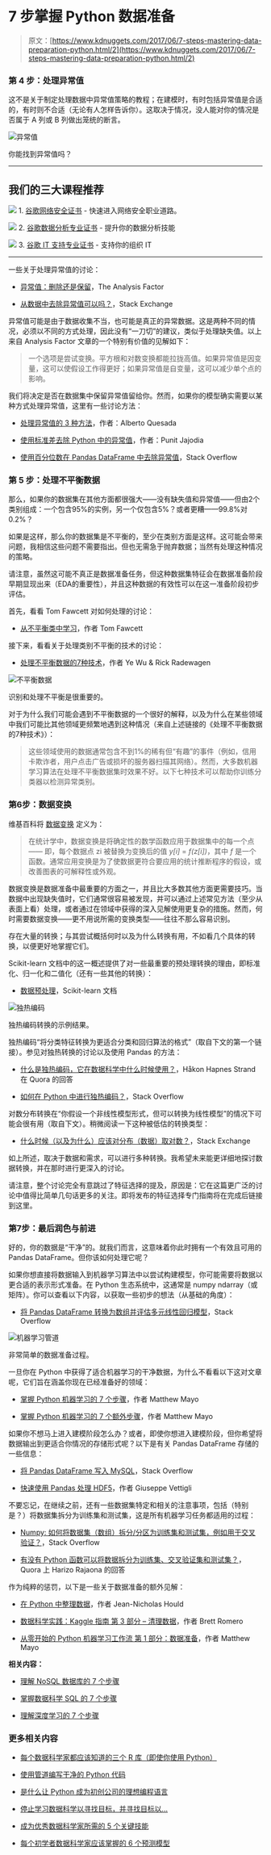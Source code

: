 # 7 步掌握 Python 数据准备

> 原文：[https://www.kdnuggets.com/2017/06/7-steps-mastering-data-preparation-python.html/2](https://www.kdnuggets.com/2017/06/7-steps-mastering-data-preparation-python.html/2)

### 第 4 步：处理异常值

这不是关于制定处理数据中异常值策略的教程；在建模时，有时包括异常值是合适的，有时则不合适（无论有人怎样告诉你）。这取决于情况，没人能对你的情况是否属于 A 列或 B 列做出笼统的断言。

![异常值](../Images/83f05baa9ceceac3e6681aadf81698c0.png)

你能找到异常值吗？

* * *

## 我们的三大课程推荐

![](../Images/0244c01ba9267c002ef39d4907e0b8fb.png) 1\. [谷歌网络安全证书](https://www.kdnuggets.com/google-cybersecurity) - 快速进入网络安全职业道路。

![](../Images/e225c49c3c91745821c8c0368bf04711.png) 2\. [谷歌数据分析专业证书](https://www.kdnuggets.com/google-data-analytics) - 提升你的数据分析技能

![](../Images/0244c01ba9267c002ef39d4907e0b8fb.png) 3\. [谷歌 IT 支持专业证书](https://www.kdnuggets.com/google-itsupport) - 支持你的组织 IT

* * *

一些关于处理异常值的讨论：

+   [异常值：删除还是保留](http://www.theanalysisfactor.com/outliers-to-drop-or-not-to-drop/)，The Analysis Factor

+   [从数据中去除异常值可以吗？](https://stats.stackexchange.com/questions/200534/is-it-ok-to-remove-outliers-from-data/200923)，Stack Exchange

异常值可能是由于数据收集不当，也可能是真正的异常数据。这是两种不同的情况，必须以不同的方式处理，因此没有“一刀切”的建议，类似于处理缺失值。以上来自 Analysis Factor 文章的一个特别有价值的见解如下：

> 一个选项是尝试变换。平方根和对数变换都能拉拢高值。如果异常值是因变量，这可以使假设工作得更好；如果异常值是自变量，这可以减少单个点的影响。

我们将决定是否在数据集中保留异常值留给你。然而，如果你的模型确实需要以某种方式处理异常值，这里有一些讨论方法：

+   [处理异常值的 3 种方法](/2017/01/3-methods-deal-outliers.html)，作者：Alberto Quesada

+   [使用标准差去除 Python 中的异常值](/2017/02/removing-outliers-standard-deviation-python.html)，作者：Punit Jajodia

+   [使用百分位数在 Pandas DataFrame 中去除异常值](https://stackoverflow.com/questions/35827863/remove-outliers-in-pandas-dataframe-using-percentiles)，Stack Overflow

### 第 5 步：处理不平衡数据

那么，如果你的数据集在其他方面都很强大——没有缺失值和异常值——但由2个类别组成：一个包含95%的实例，另一个仅包含5%？或者更糟——99.8%对0.2%？

如果是这样，那么你的数据集是不平衡的，至少在类别方面是这样。这可能会带来问题，我相信这些问题不需要指出。但也无需急于抛弃数据；当然有处理这种情况的策略。

请注意，虽然这可能不真正是数据准备任务，但这种数据集特征会在数据准备阶段早期显现出来（EDA的重要性），并且这种数据的有效性可以在这一准备阶段初步评估。

首先，看看 Tom Fawcett 对如何处理的讨论：

+   [从不平衡类中学习](/2016/08/learning-from-imbalanced-classes.html)，作者 Tom Fawcett

接下来，看看关于处理类别不平衡的技术的讨论：

+   [处理不平衡数据的7种技术](/2017/06/7-techniques-handle-imbalanced-data.html)，作者 Ye Wu & Rick Radewagen

![不平衡数据](../Images/c9cbb484ef13d59bff657b921d1b6624.png)

识别和处理不平衡是很重要的。

对于为什么我们可能会遇到不平衡数据的一个很好的解释，以及为什么在某些领域中我们可能比其他领域更频繁地遇到这种情况（来自上述链接的《处理不平衡数据的7种技术》）：

> 这些领域使用的数据通常包含不到1%的稀有但“有趣”的事件（例如，信用卡欺诈者，用户点击广告或损坏的服务器扫描其网络）。然而，大多数机器学习算法在处理不平衡数据集时效果不好。以下七种技术可以帮助你训练分类器以检测异常类别。

### 第6步：数据变换

维基百科将 [数据变换](https://en.wikipedia.org/wiki/Data_transformation_(statistics)) 定义为：

> 在统计学中，数据变换是将确定性的数学函数应用于数据集中的每一个点 —— 即，每个数据点 zi 被替换为变换后的值 *y[i]* = *f(z[i])*，其中 *f* 是一个函数。通常应用变换是为了使数据更符合要应用的统计推断程序的假设，或改善图表的可解释性或外观。

数据变换是数据准备中最重要的方面之一，并且比大多数其他方面更需要技巧。当数据中出现缺失值时，它们通常很容易被发现，并可以通过上述常见方法（至少从表面上看）处理，或者通过在领域中获得的深入见解使用更复杂的措施。然而，何时需要数据变换——更不用说所需的变换类型——往往不那么容易识别。

存在大量的转换；与其尝试概括何时以及为什么转换有用，不如看几个具体的转换，以便更好地掌握它们。

Scikit-learn 文档中的这一概述提供了对一些最重要的预处理转换的理由，即标准化、归一化和二值化（还有一些其他的转换）：

+   [数据预处理](http://scikit-learn.org/stable/modules/preprocessing.html)，Scikit-learn 文档

![独热编码](../Images/5fadf8e114fa3bd5734554c29040064e.png)

独热编码转换的示例结果。

独热编码“将分类特征转换为更适合分类和回归算法的格式”（取自下文的第一个链接）。参见对独热转换的讨论以及使用 Pandas 的方法：

+   [什么是独热编码，它在数据科学中什么时候使用？](https://www.quora.com/What-is-one-hot-encoding-and-when-is-it-used-in-data-science/answer/H%C3%A5kon-Hapnes-Strand)，Håkon Hapnes Strand 在 Quora 的回答

+   [如何在 Python 中进行独热编码？](http://stackoverflow.com/questions/37292872/how-can-i-one-hot-encode-in-python)，Stack Overflow

对数分布转换在“你假设一个非线性模型形式，但可以转换为线性模型”的情况下可能会很有用（取自下文）。稍微阅读一下这种被低估的转换类型：

+   [什么时候（以及为什么）应该对分布（数据）取对数？](https://stats.stackexchange.com/questions/18844/when-and-why-should-you-take-the-log-of-a-distribution-of-numbers)，Stack Exchange

如上所述，取决于数据和需求，可以进行多种转换。我希望未来能更详细地探讨数据转换，并在那时进行更深入的讨论。

请注意，整个讨论完全有意跳过了特征选择的提及，原因是：它在这篇更广泛的讨论中值得比简单几句话更多的关注。即将发布的特征选择专门指南将在完成后链接到这里。

### 第7步：最后润色与前进

好的，你的数据是“干净”的。就我们而言，这意味着你此时拥有一个有效且可用的 Pandas DataFrame。但你该如何处理它呢？

如果你想直接将数据输入到机器学习算法中以尝试构建模型，你可能需要将数据以更合适的表示形式准备。在 Python 生态系统中，这通常是 numpy ndarray（或矩阵）。你可以查看以下内容，以获取一些初步的想法（从基础的角度）：

+   [将 Pandas DataFrame 转换为数组并评估多元线性回归模型](https://stackoverflow.com/questions/28334091/turning-a-pandas-dataframe-to-an-array-and-evaluate-multiple-linear-regression-m)，Stack Overflow

![机器学习管道](../Images/2b1892e803954b3888cf48f32e0c71b7.png)

非常简单的数据准备过程。

一旦你在 Python 中获得了适合机器学习的干净数据，为什么不看看以下这对文章呢，它们旨在涵盖你现在已经准备好的领域：

+   [掌握 Python 机器学习的 7 个步骤](/2015/11/seven-steps-machine-learning-python.html)，作者 Matthew Mayo

+   [掌握 Python 机器学习的 7 个额外步骤](/2017/03/seven-more-steps-machine-learning-python.html)，作者 Matthew Mayo

如果你不想马上进入建模阶段怎么办？或者，即使你想进入建模阶段，但你希望将数据输出到更适合你情况的存储形式呢？以下是有关 Pandas DataFrame 存储的一些信息：

+   [将 Pandas DataFrame 写入 MySQL](https://stackoverflow.com/questions/39939716/writing-a-pandas-dataframe-to-mysql)，Stack Overflow

+   [快速使用 Pandas 处理 HDF5](https://dzone.com/articles/quick-hdf5-pandas)，作者 Giuseppe Vettigli

不要忘记，在继续之前，还有一些数据集特定和相关的注意事项，包括（特别是？）将数据集拆分为训练集和测试集，这是所有机器学习任务都适用的过程：

+   [Numpy: 如何将数据集（数组）拆分/分区为训练集和测试集，例如用于交叉验证？](https://stackoverflow.com/questions/3674409/numpy-how-to-split-partition-a-dataset-array-into-training-and-test-datasets)，Stack Overflow

+   [有没有 Python 函数可以将数据拆分为训练集、交叉验证集和测试集？](https://www.quora.com/Is-there-a-Python-function-that-splits-data-into-train-cross-validation-and-test-sets/answer/Harizo-Rajaona)，Quora 上 Harizo Rajaona 的回答

作为纯粹的惩罚，以下是一些关于数据准备的额外见解：

+   [在 Python 中整理数据](/2017/01/tidying-data-python.html)，作者 Jean-Nicholas Hould

+   [数据科学实践：Kaggle 指南 第 3 部分 – 清理数据](/2016/06/doing-data-science-kaggle-walkthrough-data-cleaning.html)，作者 Brett Romero

+   [从零开始的 Python 机器学习工作流 第 1 部分：数据准备](/2017/05/machine-learning-workflows-python-scratch-part-1.html)，作者 Matthew Mayo

**相关内容：**

+   [理解 NoSQL 数据库的 7 个步骤](/2016/07/seven-steps-understanding-nosql-databases.html)

+   [掌握数据科学 SQL 的 7 个步骤](/2016/06/seven-steps-mastering-sql-data-science.html)

+   [理解深度学习的 7 个步骤](/2016/01/seven-steps-deep-learning.html)

### 更多相关内容

+   [每个数据科学家都应该知道的三个 R 库（即使你使用 Python）](https://www.kdnuggets.com/2021/12/three-r-libraries-every-data-scientist-know-even-python.html)

+   [使用管道编写干净的 Python 代码](https://www.kdnuggets.com/2021/12/write-clean-python-code-pipes.html)

+   [是什么让 Python 成为初创公司的理想编程语言](https://www.kdnuggets.com/2021/12/makes-python-ideal-programming-language-startups.html)

+   [停止学习数据科学以寻找目标，并寻找目标以…](https://www.kdnuggets.com/2021/12/stop-learning-data-science-find-purpose.html)

+   [成为优秀数据科学家所需的 5 个关键技能](https://www.kdnuggets.com/2021/12/5-key-skills-needed-become-great-data-scientist.html)

+   [每个初学者数据科学家应该掌握的 6 个预测模型](https://www.kdnuggets.com/2021/12/6-predictive-models-every-beginner-data-scientist-master.html)
